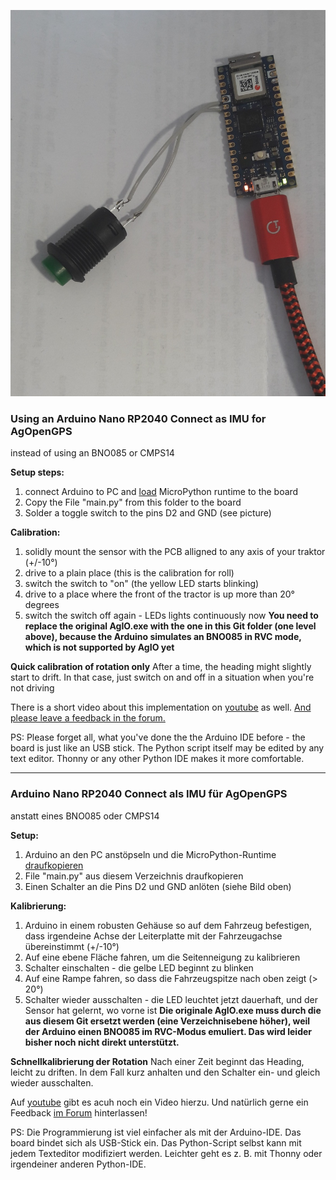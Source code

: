 ![](Arduino_as_IMU.jpg)

### Using an Arduino Nano RP2040 Connect as IMU for AgOpenGPS
instead of using an BNO085 or CMPS14

**Setup steps:**
1. connect Arduino to PC and [load](https://docs.arduino.cc/tutorials/nano-rp2040-connect/rp2040-python-api) MicroPython runtime to the board
2. Copy the File "main.py" from this folder to the board
3. Solder a toggle switch to the pins D2 and GND (see picture)

**Calibration:**
1. solidly mount the sensor with the PCB alligned to any axis of your traktor (+/-10°)
2. drive to a plain place (this is the calibration for roll)
3. switch the switch to "on" (the yellow LED starts blinking)
4. drive to a place where the front of the tractor is up more than 20° degrees
5. switch the switch off again - LEDs lights continuously now
**You need to replace the original AgIO.exe with the one in this Git folder (one level above), because the Arduino simulates an BNO085 in RVC mode, which is not supported by AgIO yet**

**Quick calibration of rotation only**
After a time, the heading might slightly start to drift. In that case, just switch on and off in a situation when you're not driving

There is a short video about this implementation on [youtube](https://youtu.be/Ajrhde_ie0Q) as well. [And please leave a feedback in the forum.](https://discourse.agopengps.com/t/agio-autoconnect-usb-sensor-fusion-dual-heading-w-o-arduino-esp32/8479/18?u=goronb)

PS:
Please forget all, what you've done the the Arduino IDE before - the board is just like an USB stick. The Python script itself may be edited by any text editor. Thonny or any other Python IDE makes it more comfortable.

----
### Arduino Nano RP2040 Connect als IMU für AgOpenGPS
anstatt eines BNO085 oder CMPS14

**Setup:**
1. Arduino an den PC anstöpseln und die MicroPython-Runtime [draufkopieren](https://docs.arduino.cc/tutorials/nano-rp2040-connect/rp2040-python-api)
2. File "main.py" aus diesem Verzeichnis draufkopieren
3. Einen Schalter an die Pins D2 und GND anlöten (siehe Bild oben)

**Kalibrierung:**
1. Arduino in einem robusten Gehäuse so auf dem Fahrzeug befestigen, dass irgendeine Achse der Leiterplatte mit der Fahrzeugachse übereinstimmt (+/-10°)
2. Auf eine ebene Fläche fahren, um die Seitenneigung zu kalibrieren
3. Schalter einschalten - die gelbe LED beginnt zu blinken
4. Auf eine Rampe fahren, so dass die Fahrzeugspitze nach oben zeigt (> 20°)
5. Schalter wieder ausschalten - die LED leuchtet jetzt dauerhaft, und der Sensor hat gelernt, wo vorne ist
**Die originale AgIO.exe muss durch die aus diesem Git ersetzt werden (eine Verzeichnisebene höher), weil der Arduino einen BNO085 im RVC-Modus emuliert. Das wird leider bisher noch nicht direkt unterstützt.**

**Schnellkalibrierung der Rotation**
Nach einer Zeit beginnt das Heading, leicht zu driften. In dem Fall kurz anhalten und den Schalter ein- und gleich wieder ausschalten.

Auf [youtube](https://youtu.be/Ajrhde_ie0Q) gibt es acuh noch ein Video hierzu. Und natürlich gerne ein Feedback [im Forum](https://discourse.agopengps.com/t/agio-autoconnect-usb-sensor-fusion-dual-heading-w-o-arduino-esp32/8479/18?u=goronb) hinterlassen!

PS:
Die Programmierung ist viel einfacher als mit der Arduino-IDE. Das board bindet sich als USB-Stick ein. Das Python-Script selbst kann mit jedem Texteditor modifiziert werden. Leichter geht es z. B. mit Thonny oder irgendeiner anderen Python-IDE.


